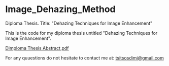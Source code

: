 # Image_Dehazing_Method 
Diploma Thesis. Title: "Dehazing Techniques for Image Enhancement"

This is the code for my diploma thesis untitled "Dehazing Techniques for Image Enhancement".

[Dimploma Thesis Abstract.pdf]([https://github.com/dtsitsos/Image_Dehazing_Method_SLIC/blob/main/Dimploma%20Thesis%20Abstract.pdf])

For any quuestions do not hesitate to contact me at: tsitsosdimi@gmail.com
